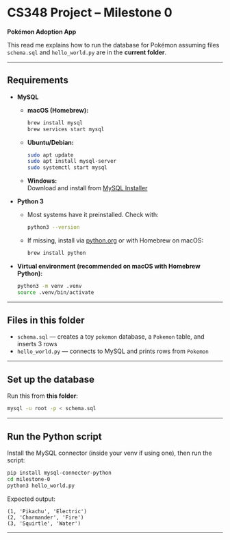 # CS348 Project – Milestone 0

**Pokémon Adoption App**

This read me explains how to run the database for Pokémon assuming files `schema.sql` and `hello_world.py` are in the **current folder**.

---

## Requirements

- **MySQL**

  - **macOS (Homebrew):**
    ```bash
    brew install mysql
    brew services start mysql
    ```
  - **Ubuntu/Debian:**
    ```bash
    sudo apt update
    sudo apt install mysql-server
    sudo systemctl start mysql
    ```
  - **Windows:**  
    Download and install from [MySQL Installer](https://dev.mysql.com/downloads/installer/)

- **Python 3**

  - Most systems have it preinstalled. Check with:
    ```bash
    python3 --version
    ```
  - If missing, install via [python.org](https://www.python.org/downloads/) or with Homebrew on macOS:
    ```bash
    brew install python
    ```

- **Virtual environment (recommended on macOS with Homebrew Python):**
  ```bash
  python3 -m venv .venv
  source .venv/bin/activate
  ```

---

## Files in this folder

- `schema.sql` — creates a toy `pokemon` database, a `Pokemon` table, and inserts 3 rows
- `hello_world.py` — connects to MySQL and prints rows from `Pokemon`

---

## Set up the database

Run this from **this folder**:

```bash
mysql -u root -p < schema.sql
```

---

## Run the Python script

Install the MySQL connector (inside your venv if using one), then run the script:

```bash
pip install mysql-connector-python
cd milestone-0
python3 hello_world.py
```

Expected output:

```
(1, 'Pikachu', 'Electric')
(2, 'Charmander', 'Fire')
(3, 'Squirtle', 'Water')
```

---
